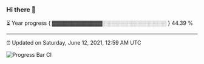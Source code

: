 ### Hi there 👋

⏳ Year progress { ▓▓▓▓▓▓▓▓▓▓▓▓▓░░░░░░░░░░░░░░░░░ } 44.39 %

---

⏰ Updated on Saturday, June 12, 2021, 12:59 AM UTC

![Progress Bar CI](https://github.com/arthurbuhl/arthurbuhl/workflows/Progress%20Bar%20CI/badge.svg)
